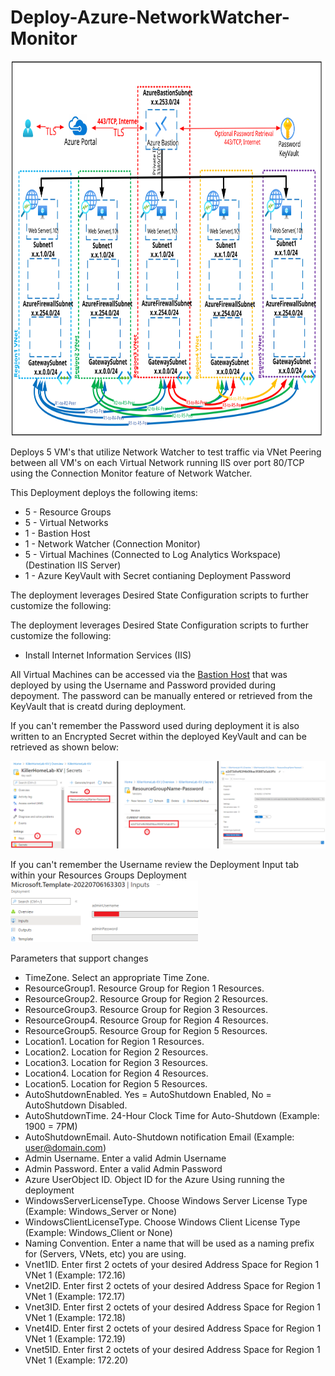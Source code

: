 # Deploy-Azure-NetworkWatcher-Monitor
<img src="./x_Images/AzureNetworkWatcherMonitor.svg" height="600" width="800"/>

Deploys 5 VM's that utilize Network Watcher to test traffic via VNet Peering between all VM's on each Virtual Network running IIS over port 80/TCP using the Connection Monitor feature of Network Watcher.

This Deployment deploys the following items:

- 5 - Resource Groups
- 5 - Virtual Networks
- 1 - Bastion Host
- 1 - Network Watcher (Connection Monitor)
- 5 - Virtual Machines (Connected to Log Analytics Workspace)(Destination IIS Server)
- 1 - Azure KeyVault with Secret contianing Deployment Password

The deployment leverages Desired State Configuration scripts to further customize the following:

The deployment leverages Desired State Configuration scripts to further customize the following:

- Install Internet Information Services (IIS)


All Virtual Machines can be accessed via the [Bastion Host](https://docs.microsoft.com/en-us/azure/bastion/bastion-overview) that was deployed by using the Username and Password provided during depoyment.  The password can be manually entered or retrieved from the KeyVault that is creatd during deployment.

If you can't remember the Password used during deployment it is also written to an Encrypted Secret within the deployed KeyVault and can be retrieved as shown below:

<img src="./x_Images/DeploymentPassword.png" width="600"/>

If you can't remember the Username review the Deployment Input tab within your Resources Groups Deployment
<img src="./x_Images/DeploymentUsername.png" width="300"/>

Parameters that support changes
- TimeZone.  Select an appropriate Time Zone.
- ResourceGroup1.  Resource Group for Region 1 Resources.
- ResourceGroup2.  Resource Group for Region 2 Resources.
- ResourceGroup3.  Resource Group for Region 3 Resources.
- ResourceGroup4.  Resource Group for Region 4 Resources.
- ResourceGroup5.  Resource Group for Region 5 Resources.
- Location1.  Location for Region 1 Resources.
- Location2.  Location for Region 2 Resources.
- Location3.  Location for Region 3 Resources.
- Location4.  Location for Region 4 Resources.
- Location5.  Location for Region 5 Resources.
- AutoShutdownEnabled.  Yes = AutoShutdown Enabled, No = AutoShutdown Disabled.
- AutoShutdownTime.  24-Hour Clock Time for Auto-Shutdown (Example: 1900 = 7PM)
- AutoShutdownEmail.  Auto-Shutdown notification Email (Example:  user@domain.com)
- Admin Username.  Enter a valid Admin Username
- Admin Password.  Enter a valid Admin Password
- Azure UserObject ID.  Object ID for the Azure Using running the deployment
- WindowsServerLicenseType.  Choose Windows Server License Type (Example:  Windows_Server or None)
- WindowsClientLicenseType.  Choose Windows Client License Type (Example:  Windows_Client or None)
- Naming Convention. Enter a name that will be used as a naming prefix for (Servers, VNets, etc) you are using.
- Vnet1ID.  Enter first 2 octets of your desired Address Space for Region 1 VNet 1 (Example:  172.16)
- Vnet2ID.  Enter first 2 octets of your desired Address Space for Region 1 VNet 1 (Example:  172.17)
- Vnet3ID.  Enter first 2 octets of your desired Address Space for Region 1 VNet 1 (Example:  172.18)
- Vnet4ID.  Enter first 2 octets of your desired Address Space for Region 1 VNet 1 (Example:  172.19)
- Vnet5ID.  Enter first 2 octets of your desired Address Space for Region 1 VNet 1 (Example:  172.20)